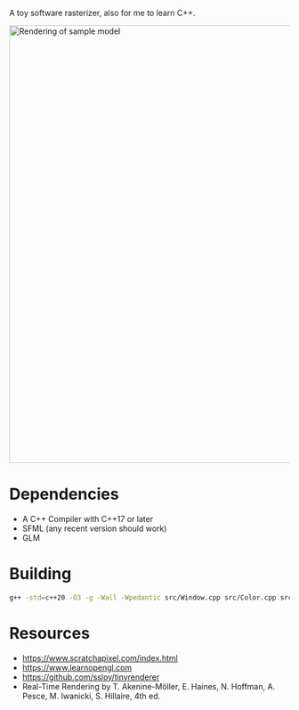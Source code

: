 A toy software rasterizer, also for me to learn C++.

<img width="786" alt="Rendering of sample model" src="https://github.com/user-attachments/assets/9be552c6-34c9-492c-8302-fd5080c1ba9e">

# Dependencies
- A C++ Compiler with C++17 or later
- SFML (any recent version should work)
- GLM

# Building
```sh
g++ -std=c++20 -O3 -g -Wall -Wpedantic src/Window.cpp src/Color.cpp src/Effects.cpp src/Mesh.cpp src/Texture.cpp -lsfml-graphics -lsfml-window -lsfml-system -Xclang -fopenmp -lomp -o bin/rasterbox src/main.cpp
```

# Resources
- https://www.scratchapixel.com/index.html
- https://www.learnopengl.com
- https://github.com/ssloy/tinyrenderer
- Real-Time Rendering by T. Akenine-Möller, E. Haines, N. Hoffman, A. Pesce, M. Iwanicki, S. Hillaire, 4th ed.
